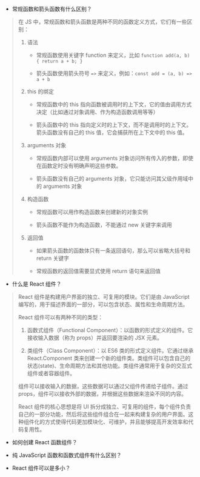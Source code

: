 - 常规函数和箭头函数有什么区别？

> 在 JS 中，常规函数和箭头函数是两种不同的函数定义方式，它们有一些区别：
> 
> 1. 语法
>    
>    - 常规函数使用关键字 function 来定义，比如 `function add(a, b) { return a + b; }`
>    
>    - 箭头函数使用箭头符号 `=>` 来定义，例如：`const add = (a, b) => a + b`
> 
> 2. this 的绑定
>    
>    - 常规函数中的 this 指向函数被调用时的上下文，它的值由调用方式决定（比如通过对象调用、作为构造函数调用等等）
>    
>    - 箭头函数中的 this 指向定义时的上下文，而不是调用时的上下文。箭头函数没有自己的 this 值，它会捕获所在上下文中的 this 值。
> 
> 3. arguments 对象
>    
>    - 常规函数内部可以使用 arguments 对象访问所有传入的参数，即使在函数定时没有明确声明这些参数。
>    
>    - 箭头函数没有自己的 arguments 对象，它只能访问其父级作用域中的 arguments 对象
> 
> 4. 构造函数
>    
>    - 常规函数可以用作构造函数来创建新的对象实例
>    
>    - 箭头函数不能作为构造函数，不能通过 new 关键字来调用
> 
> 5. 返回值
>    
>    - 如果箭头函数的函数体只有一条返回语句，那么可以省略大括号和 return 关键字
>    
>    - 常规函数的返回值需要显式使用 return 语句来返回值

- 什么是 React 组件？

> React 组件是构建用户界面的独立、可复用的模块。它们是由 JavaScript 编写的，用于描述界面的一部分，可以包含状态、属性和生命周期方法。
> 
> React 组件可以有两种不同的类型：
> 
> 1. 函数式组件（Functional Component）：以函数的形式定义的组件。它接收输入数据（称为 props）并返回要渲染的 JSX 元素。
> 
> 2. 类组件（Class Component）：以 ES6 类的形式定义组件。它通过继承 React.Component 类来创建一个新的组件类。类组件可以包含自己的状态(state)、生命周期方法和其他功能。类组件通常用于复杂的交互式组件或者容器组件。
> 
> 组件可以接收输入的数据，这些数据可以通过父组件传递给子组件。通过 props，组件可以接收外部的数据，并根据这些数据来渲染不同的内容。
> 
> React 组件的核心思想是将 UI 拆分成独立、可复用的组件，每个组件负责自己的一部分功能，然后将这些组件组合在一起来构建复杂的用户界面。这种组件化的方式使得代码更加模块化、可维护，并且能够提高开发效率和代码复用性。

- 如何创建 React 函数组件？

- 纯 JavaScript 函数和函数式组件有什么区别？

- React 组件可以是多小？



